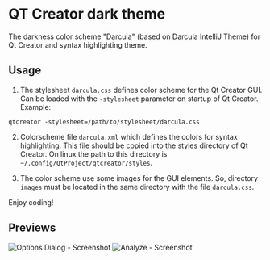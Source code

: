 QT Creator dark theme
=====================
The darkness color scheme "Darcula" (based on Darcula IntelliJ Theme) for Qt Creator and syntax highlighting theme. 

Usage
-----

1. The stylesheet `darcula.css` defines color scheme for the Qt Creator GUI.  
Can be loaded with the `-stylesheet` parameter on startup of Qt Creator.  
  Example:
  ```
  qtcreator -stylesheet=/path/to/stylesheet/darcula.css
  ```
  
2. Colorscheme file `darcula.xml` which defines the colors for syntax highlighting. This file should be copied into the styles directory of Qt Creator.
On linux the path to this directory is `~/.config/QtProject/qtcreator/styles`.

3. The color scheme use some images for the GUI elements. So, directory `images` must be located in the same directory with the file `darcula.css`.


Enjoy coding!

Previews
--------
![Options Dialog - Screenshot](https://raw.githubusercontent.com/mervick/Qt-Creator-Darcula/master/previews/screen1.png)
![Analyze - Screenshot](https://raw.githubusercontent.com/mervick/Qt-Creator-Darcula/master/previews/screen2.png)
